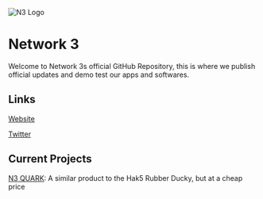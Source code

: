 ![N3 Logo](https://i.ibb.co/sqTSmZf/Untitled-design-2.png)

# Network 3

Welcome to Network 3s official GitHub Repository, this is where we publish official updates and demo test our apps and softwares.

## Links

[Website](https://www.network3.tk)

[Twitter](https://twitter.com/Network_3_)

## Current Projects

[N3 QUARK](https://github.com/p-i-c-o/n3/tree/main/N3%20Quark%20Utility%20Tool):
A similar product to the Hak5 Rubber Ducky, but at a cheap price
